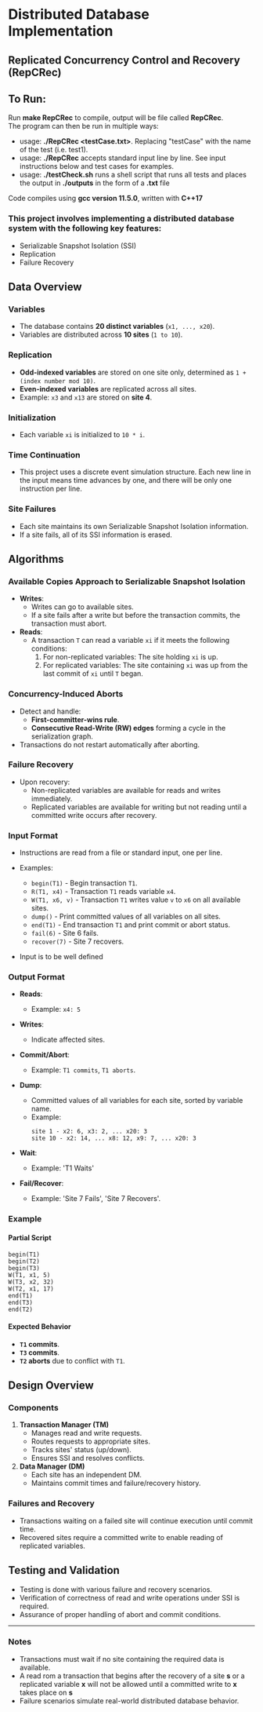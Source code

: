 # Distributed Database Implementation

## Replicated Concurrency Control and Recovery (RepCRec)

## To Run:
Run **make RepCRec** to compile, output will be file called **RepCRec**. <br>
The program can then be run in multiple ways:
 - usage: **./RepCRec <testCase.txt>**. Replacing "testCase" with the name of the test (i.e. test1).
 - usage: **./RepCRec** accepts standard input line by line. See input instructions below and test cases for examples.
 - usage: **./testCheck.sh** runs a shell script that runs all tests and places the output in **./outputs** in the form of a **.txt** file
   
Code compiles using **gcc version 11.5.0**, written with **C++17**


### This project involves implementing a distributed database system with the following key features:

- Serializable Snapshot Isolation (SSI)
- Replication
- Failure Recovery

## Data Overview

### Variables
- The database contains **20 distinct variables** (`x1, ..., x20`).
- Variables are distributed across **10 sites** (`1 to 10`).

### Replication
- **Odd-indexed variables** are stored on one site only, determined as `1 + (index number mod 10)`.
- **Even-indexed variables** are replicated across all sites.
- Example: `x3` and `x13` are stored on **site 4**.

### Initialization
- Each variable `xi` is initialized to `10 * i`.

### Time Continuation
- This project uses a discrete event simulation structure. Each new line in the input means time advances by one, and there will be only one instruction per line.

### Site Failures
- Each site maintains its own Serializable Snapshot Isolation information.
- If a site fails, all of its SSI information is erased.


## Algorithms

### Available Copies Approach to Serializable Snapshot Isolation
- **Writes**:
  - Writes can go to available sites.
  - If a site fails after a write but before the transaction commits, the transaction must abort.
- **Reads**:
  - A transaction `T` can read a variable `xi` if it meets the following conditions:
    1. For non-replicated variables: The site holding `xi` is up.
    2. For replicated variables: The site containing `xi` was up from the last commit of `xi` until `T` began.

### Concurrency-Induced Aborts
- Detect and handle:
  - **First-committer-wins rule**.
  - **Consecutive Read-Write (RW) edges** forming a cycle in the serialization graph.
- Transactions do not restart automatically after aborting.

### Failure Recovery
- Upon recovery:
  - Non-replicated variables are available for reads and writes immediately.
  - Replicated variables are available for writing but not reading until a committed write occurs after recovery.

### Input Format
- Instructions are read from a file or standard input, one per line.
- Examples:
  - `begin(T1)` - Begin transaction `T1`.
  - `R(T1, x4)` - Transaction `T1` reads variable `x4`.
  - `W(T1, x6, v)` - Transaction `T1` writes value `v` to `x6` on all available sites.
  - `dump()` - Print committed values of all variables on all sites.
  - `end(T1)` - End transaction `T1` and print commit or abort status.
  - `fail(6)` - Site 6 fails.
  - `recover(7)` - Site 7 recovers.
    
- Input is to be well defined

### Output Format
- **Reads**:
  - Example: `x4: 5`
- **Writes**:
  - Indicate affected sites.
- **Commit/Abort**:
  - Example: `T1 commits`, `T1 aborts`.
- **Dump**:
  - Committed values of all variables for each site, sorted by variable name.
  - Example:
    ```
    site 1 - x2: 6, x3: 2, ... x20: 3
    site 10 - x2: 14, ... x8: 12, x9: 7, ... x20: 3
    ```
- **Wait**:
  - Example: 'T1 Waits'
    
- **Fail/Recover**:
  - Example: 'Site 7 Fails', 'Site 7 Recovers'.

### Example

#### Partial Script
```plaintext
begin(T1)
begin(T2)
begin(T3)
W(T1, x1, 5)
W(T3, x2, 32)
W(T2, x1, 17)
end(T1)
end(T3)
end(T2)
```

#### Expected Behavior
- **`T1` commits**.
- **`T3` commits**.
- **`T2` aborts** due to conflict with `T1`.

## Design Overview

### Components
1. **Transaction Manager (TM)**
   - Manages read and write requests.
   - Routes requests to appropriate sites.
   - Tracks sites' status (up/down).
   - Ensures SSI and resolves conflicts.
2. **Data Manager (DM)**
   - Each site has an independent DM.
   - Maintains commit times and failure/recovery history.

### Failures and Recovery
- Transactions waiting on a failed site will continue execution until commit time.
- Recovered sites require a committed write to enable reading of replicated variables.


## Testing and Validation
- Testing is done with various failure and recovery scenarios.
- Verification of correctness of read and write operations under SSI is required.
- Assurance of proper handling of abort and commit conditions.

---

### Notes
- Transactions must wait if no site containing the required data is available.
- A read rom a transaction that begins after the recovery of a site **s** or a replicated variable **x** will not be allowed until a committed write to **x** takes place on **s**
- Failure scenarios simulate real-world distributed database behavior.

